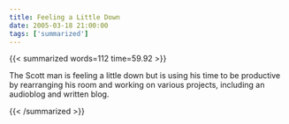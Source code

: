 ```yaml
---
title: Feeling a Little Down
date: 2005-03-18 21:00:00
tags: ['summarized']
---
```


{{< summarized words=112 time=59.92 >}}

The Scott man is feeling a little down but is using his time to be productive by rearranging his room and working on various projects, including an audioblog and written blog.

{{< /summarized >}}